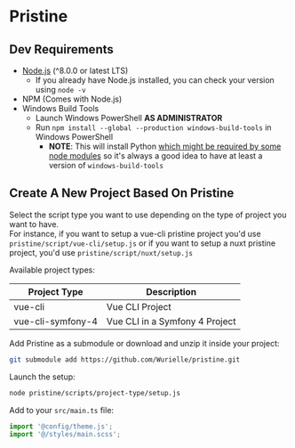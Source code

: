 # Pristine
## Dev Requirements
* [Node.js](https://nodejs.org/en/) (^8.0.0 or latest LTS)
   * If you already have Node.js installed, you can check your version using `node -v`
* NPM (Comes with Node.js)
* Windows Build Tools
    * Launch Windows PowerShell **AS ADMINISTRATOR**
    * Run `npm install --global --production windows-build-tools` in Windows PowerShell
        * **NOTE**: This will install Python [which might be required by some node modules](https://github.com/nodejs/node-gyp/issues/809#issuecomment-399698406) so it's always a good idea to have at least a version of `windows-build-tools`

## Create A New Project Based On Pristine
Select the script type you want to use depending on the type of project you want to have.  
For instance, if you want to setup a vue-cli pristine project you'd use `pristine/script/vue-cli/setup.js` or if you want to setup a nuxt pristine project, you'd use `pristine/script/nuxt/setup.js`

Available project types:  

| Project Type  | Description      |
|---------------|------------------|
| vue-cli       | Vue CLI Project  |
| vue-cli-symfony-4 | Vue CLI in a Symfony 4 Project  |

Add Pristine as a submodule or download and unzip it inside your project:
```bash
git submodule add https://github.com/Wurielle/pristine.git
```

Launch the setup:
```bash
node pristine/scripts/project-type/setup.js
```

Add to your `src/main.ts` file:
```javascript
import '@config/theme.js';
import '@/styles/main.scss';
```

